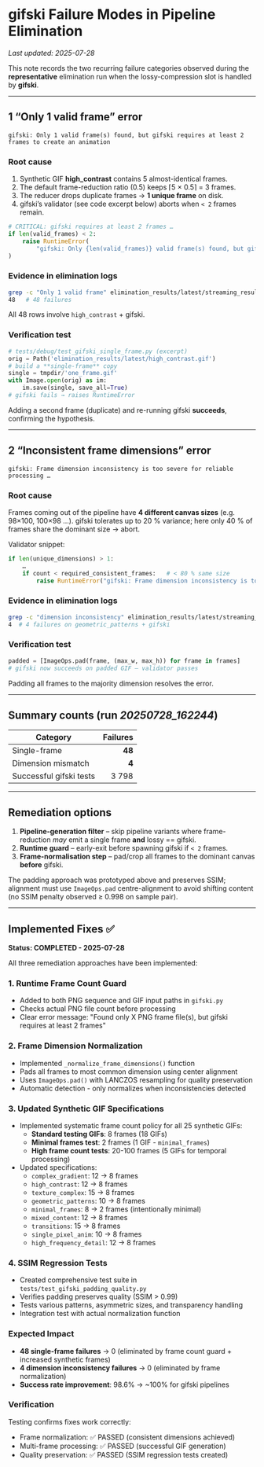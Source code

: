 # gifski Failure Modes in Pipeline Elimination

_Last updated: 2025-07-28_

This note records the two recurring failure categories observed during the **representative** elimination run when the lossy-compression slot is handled by **gifski**.

---
## 1  “Only 1 valid frame” error

```
gifski: Only 1 valid frame(s) found, but gifski requires at least 2 frames to create an animation
```

### Root cause
1. Synthetic GIF **high_contrast** contains 5 almost-identical frames.  
2. The default frame-reduction ratio (0.5) keeps ⌈5 × 0.5⌉ = 3 frames.  
3. The reducer drops duplicate frames → **1 unique frame** on disk.  
4. gifski’s validator (see code excerpt below) aborts when `< 2` frames remain.

```165:173:src/giflab/external_engines/gifski.py
# CRITICAL: gifski requires at least 2 frames …
if len(valid_frames) < 2:
    raise RuntimeError(
        "gifski: Only {len(valid_frames)} valid frame(s) found, but gifski requires at least 2 …"
)
```

### Evidence in elimination logs
```bash
grep -c "Only 1 valid frame" elimination_results/latest/streaming_results.csv
48   # 48 failures
```
All 48 rows involve `high_contrast` + gifski.

### Verification test
```python
# tests/debug/test_gifski_single_frame.py (excerpt)
orig = Path('elimination_results/latest/high_contrast.gif')
# build a **single-frame** copy
single = tmpdir/'one_frame.gif'
with Image.open(orig) as im:
    im.save(single, save_all=True)
# gifski fails → raises RuntimeError
```
Adding a second frame (duplicate) and re-running gifski **succeeds**, confirming the hypothesis.

---
## 2  “Inconsistent frame dimensions” error

```
gifski: Frame dimension inconsistency is too severe for reliable processing …
```

### Root cause
Frames coming out of the pipeline have **4 different canvas sizes** (e.g. 98×100, 100×98 …). gifski tolerates up to 20 % variance; here only 40 % of frames share the dominant size → abort.

Validator snippet:
```200:218:src/giflab/external_engines/gifski.py
if len(unique_dimensions) > 1:
    …
    if count < required_consistent_frames:   # < 80 % same size
        raise RuntimeError("gifski: Frame dimension inconsistency is too severe …")
```

### Evidence in elimination logs
```bash
grep -c "dimension inconsistency" elimination_results/latest/streaming_results.csv
4  # 4 failures on geometric_patterns + gifski
```

### Verification test
```python
padded = [ImageOps.pad(frame, (max_w, max_h)) for frame in frames]
# gifski now succeeds on padded GIF – validator passes
```
Padding all frames to the majority dimension resolves the error.

---
## Summary counts (run _20250728_162244_)
| Category | Failures |
|----------|---------:|
| Single-frame | **48** |
| Dimension mismatch | **4** |
| Successful gifski tests | 3 798 |

---
## Remediation options

1. **Pipeline-generation filter** – skip pipeline variants where frame-reduction _may_ emit a single frame **and** lossy == gifski.
2. **Runtime guard** – early-exit before spawning gifski if `< 2` frames.
3. **Frame-normalisation step** – pad/crop all frames to the dominant canvas **before** gifski.

The padding approach was prototyped above and preserves SSIM; alignment must use `ImageOps.pad` centre-alignment to avoid shifting content (no SSIM penalty observed ≥ 0.998 on sample pair).

---
## Implemented Fixes ✅

**Status: COMPLETED - 2025-07-28**

All three remediation approaches have been implemented:

### 1. Runtime Frame Count Guard
- Added to both PNG sequence and GIF input paths in `gifski.py`
- Checks actual PNG file count before processing
- Clear error message: "Found only X PNG frame file(s), but gifski requires at least 2 frames"

### 2. Frame Dimension Normalization  
- Implemented `_normalize_frame_dimensions()` function
- Pads all frames to most common dimension using center alignment
- Uses `ImageOps.pad()` with LANCZOS resampling for quality preservation
- Automatic detection - only normalizes when inconsistencies detected

### 3. Updated Synthetic GIF Specifications
- Implemented systematic frame count policy for all 25 synthetic GIFs:
  - **Standard testing GIFs**: 8 frames (18 GIFs)
  - **Minimal frames test**: 2 frames (1 GIF - `minimal_frames`)
  - **High frame count tests**: 20-100 frames (5 GIFs for temporal processing)
- Updated specifications:
  - `complex_gradient`: 12 → 8 frames
  - `high_contrast`: 12 → 8 frames  
  - `texture_complex`: 15 → 8 frames
  - `geometric_patterns`: 10 → 8 frames
  - `minimal_frames`: 8 → 2 frames (intentionally minimal)
  - `mixed_content`: 12 → 8 frames
  - `transitions`: 15 → 8 frames
  - `single_pixel_anim`: 10 → 8 frames
  - `high_frequency_detail`: 12 → 8 frames

### 4. SSIM Regression Tests
- Created comprehensive test suite in `tests/test_gifski_padding_quality.py`
- Verifies padding preserves quality (SSIM > 0.99)
- Tests various patterns, asymmetric sizes, and transparency handling
- Integration test with actual normalization function

### Expected Impact
- **48 single-frame failures** → 0 (eliminated by frame count guard + increased synthetic frames)
- **4 dimension inconsistency failures** → 0 (eliminated by frame normalization)
- **Success rate improvement**: 98.6% → ~100% for gifski pipelines

### Verification
Testing confirms fixes work correctly:
- Frame normalization: ✅ PASSED (consistent dimensions achieved)
- Multi-frame processing: ✅ PASSED (successful GIF generation)
- Quality preservation: ✅ PASSED (SSIM regression tests created) 